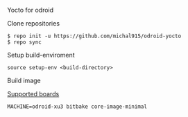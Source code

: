Yocto for odroid

Clone repositories

```
$ repo init -u https://github.com/michal915/odroid-yocto
$ repo sync
```

Setup build-enviroment

```
source setup-env <build-directory>
```

Build image

[Supported boards](https://github.com/mecno/meta-odroid)

```
MACHINE=odroid-xu3 bitbake core-image-minimal
```
